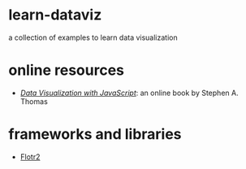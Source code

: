 # learn-dataviz
a collection of examples to learn data visualization

# online resources

   * *[Data Visualization with JavaScript](http://jsdatav.is/intro.html)*: an online book by Stephen A. Thomas

# frameworks and libraries

   * [Flotr2](http://www.humblesoftware.com/flotr2/)